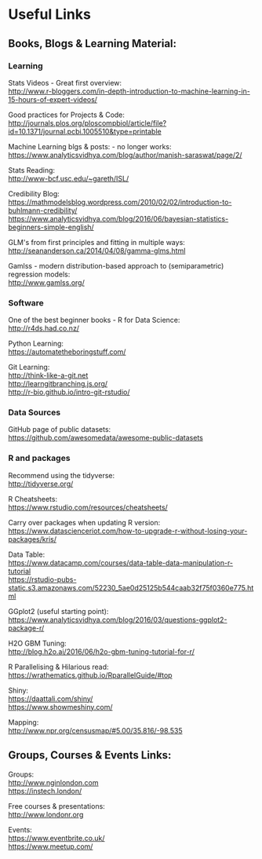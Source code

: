 # **Useful Links**

## Books, Blogs & Learning Material:


### Learning

Stats Videos - Great first overview:  
http://www.r-bloggers.com/in-depth-introduction-to-machine-learning-in-15-hours-of-expert-videos/

Good practices for Projects & Code:  
http://journals.plos.org/ploscompbiol/article/file?id=10.1371/journal.pcbi.1005510&type=printable

Machine Learning blgs & posts: - no longer works:  
https://www.analyticsvidhya.com/blog/author/manish-saraswat/page/2/

Stats Reading:  
http://www-bcf.usc.edu/~gareth/ISL/

Credibility Blog:  
https://mathmodelsblog.wordpress.com/2010/02/02/introduction-to-buhlmann-credibility/  
https://www.analyticsvidhya.com/blog/2016/06/bayesian-statistics-beginners-simple-english/

GLM's from first principles and fitting in multiple ways:  
http://seananderson.ca/2014/04/08/gamma-glms.html

Gamlss - modern distribution-based approach to (semiparametric) regression models:  
http://www.gamlss.org/

### Software

One of the best beginner books - R for Data Science:  
http://r4ds.had.co.nz/

Python Learning:  
https://automatetheboringstuff.com/

Git Learning:  
http://think-like-a-git.net  
http://learngitbranching.js.org/  
http://r-bio.github.io/intro-git-rstudio/

### Data Sources

GitHub page of public datasets:  
https://github.com/awesomedata/awesome-public-datasets

### R and packages

Recommend using the tidyverse:  
http://tidyverse.org/

R Cheatsheets:  
https://www.rstudio.com/resources/cheatsheets/

Carry over packages when updating R version:  
https://www.datascienceriot.com/how-to-upgrade-r-without-losing-your-packages/kris/

Data Table:  
https://www.datacamp.com/courses/data-table-data-manipulation-r-tutorial  
https://rstudio-pubs-static.s3.amazonaws.com/52230_5ae0d25125b544caab32f75f0360e775.html

GGplot2 (useful starting point):  
https://www.analyticsvidhya.com/blog/2016/03/questions-ggplot2-package-r/

H2O GBM Tuning:  
http://blog.h2o.ai/2016/06/h2o-gbm-tuning-tutorial-for-r/

R Parallelising & Hilarious read:  
https://wrathematics.github.io/RparallelGuide/#top

Shiny:  
https://daattali.com/shiny/  
https://www.showmeshiny.com/

Mapping:  
http://www.npr.org/censusmap/#5.00/35.816/-98.535


## Groups, Courses & Events Links:

Groups:  
http://www.nginlondon.com  
https://instech.london/

Free courses & presentations:  
http://www.londonr.org

Events:  
https://www.eventbrite.co.uk/  
https://www.meetup.com/
